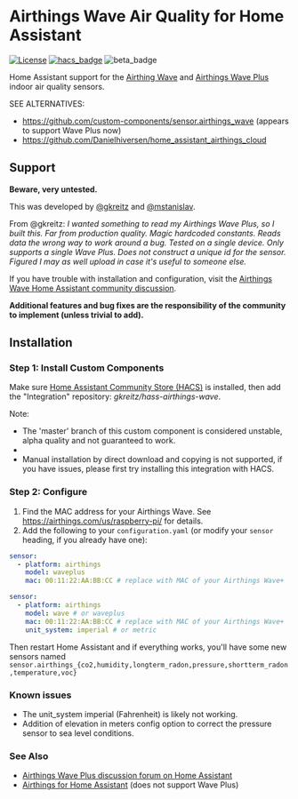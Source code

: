 # Airthings Wave Air Quality for Home Assistant

[![License](https://img.shields.io/badge/License-Apache%202.0-blue.svg)](https://opensource.org/licenses/Apache-2.0)
[![hacs_badge](https://img.shields.io/badge/HACS-Default-orange.svg)](https://github.com/custom-components/hacs)
![beta_badge](https://img.shields.io/badge/maturity-Beta-yellow.png)

Home Assistant support for the [Airthing Wave](https://smile.amazon.com/Airthings-Wave-Generation-Easy-Use/dp/B07WWV7K3K?tag=rynoshark-20) and [Airthings Wave Plus](https://smile.amazon.com/Airthings-2930-Quality-Detection-Dashboard/dp/B07JB8QWH6?tag=rynoshark-20) indoor air quality sensors.

SEE ALTERNATIVES:
* https://github.com/custom-components/sensor.airthings_wave (appears to support Wave Plus now)
* https://github.com/Danielhiversen/home_assistant_airthings_cloud

## Support

**Beware, very untested.**

This was developed by [@gkreitz](https://github.com/gkreitz/homeassistant-airthings) and [@mstanislav](https://github.com/mstanislav/homeassistant-airthings).

From @gkreitz: *I wanted something to read my Airthings Wave Plus, so I built this. Far from production quality. Magic hardcoded constants. Reads data the wrong way to work around a bug. Tested on a single device. Only supports a single Wave Plus. Does not construct a unique id for the sensor. Figured I may as well upload in case it's useful to someone else.*

If you have trouble with installation and configuration, visit the [Airthings Wave Home Assistant community discussion](https://community.home-assistant.io/t/air-quality-monitor-radon-meter-airthings-wave-plus/102836).

**Additional features and bug fixes are the responsibility of the community to implement (unless trivial to add).**
## Installation

### Step 1: Install Custom Components

Make sure [Home Assistant Community Store (HACS)](https://github.com/custom-components/hacs) is installed, then add the "Integration" repository: *gkreitz/hass-airthings-wave*.

Note:

* The 'master' branch of this custom component is considered unstable, alpha quality and not guaranteed to work.
* 
* Manual installation by direct download and copying is not supported, if you have issues, please first try installing this integration with HACS.

### Step 2: Configure

1. Find the MAC address for your Airthings Wave. See https://airthings.com/us/raspberry-pi/ for details.
2. Add the following to your `configuration.yaml` (or modify your `sensor` heading, if you already have one):

```yaml
sensor:
  - platform: airthings
    model: waveplus
    mac: 00:11:22:AA:BB:CC # replace with MAC of your Airthings Wave+
```

```yaml
sensor:
  - platform: airthings
    model: wave # or waveplus
    mac: 00:11:22:AA:BB:CC # replace with MAC of your Airthings Wave+
    unit_system: imperial # or metric
```

Then restart Home Assistant and if everything works, you'll have some new sensors named `sensor.airthings_{co2,humidity,longterm_radon,pressure,shortterm_radon,temperature,voc}`

### Known issues

* The unit_system imperial (Fahrenheit) is likely not working.
* Addition of elevation in meters config option to correct the pressure sensor to sea level conditions.

### See Also

* [Airthings Wave Plus discussion forum on Home Assistant](https://community.home-assistant.io/t/air-quality-monitor-radon-meter-airthings-wave-plus/102836)
* [Airthings for Home Assistant](https://github.com/custom-components/sensor.airthings_wave) (does not support Wave Plus)

